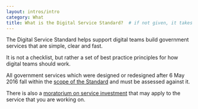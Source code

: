 ```yaml
---
layout: intros/intro
category: What
title: What is the Digital Service Standard?  # if not given, it takes the title from the current page
---
```


The Digital Service Standard helps support digital teams build government services that
are simple, clear and fast.

It is not a checklist, but rather a set of best practice principles for how digital teams should work.

All government services which were designed or redesigned after 6 May 2016 fall within the [scope of the Standard](/digital-service-standard/scope-standard/) and must be assessed against it.

There is also a [moratorium on service investment](/digital-service-standard/scope-standard/#moratorium-on-service-investment) that may apply to the service that you are working on.
